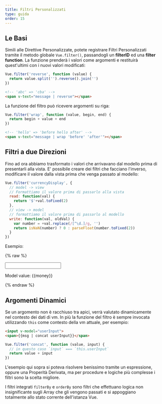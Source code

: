 ```yaml
---
title: Filtri Personalizzati
type: guida
order: 15
---
```


## Le Basi

Simili alle Direttive Personalizzate, potete registrare Filtri Personalizzati tramite il metodo globale `Vue.filter()`, passandogli un **filterID** ed una **filter function**. La funzione prenderà i valori come argomenti e restituirà quest'ultimi con i nuovi valori modificati:

``` js
Vue.filter('reverse', function (value) {
  return value.split('').reverse().join('')
})
```

``` html
<!-- 'abc' => 'cba' -->
<span v-text="message | reverse"></span>
```

La funzione del filtro può ricevere argomenti su riga:

``` js
Vue.filter('wrap', function (value, begin, end) {
  return begin + value + end
})
```

``` html
<!-- 'hello' => 'before hello after' -->
<span v-text="message | wrap 'before' 'after'"></span>
```

## Filtri a due Direzioni

Fino ad ora abbiamo trasformato i valori che arrivavano dal modello prima di presentarli alla vista. E' possibile creare dei filtri che facciano l'inverso, modificare il valore dalla vista prima che venga passato al modello:

``` js
Vue.filter('currencyDisplay', {
  // model -> view
  // Formattiamo il valore prima di passarlo alla vista
  read: function(val) {
    return '$'+val.toFixed(2)
  },
  // view -> model
  // formattiamo il valore prima di passarlo al modello
  write: function(val, oldVal) {
    var number = +val.replace(/[^\d.]/g, '')
    return isNaN(number) ? 0 : parseFloat(number.toFixed(2))
  }
})
```

Esempio:

{% raw %}
<div id="two-way-filter-demo" class="demo">
  <input type="text" v-model="money | currencyDisplay">
  <p>Model value: {{money}}</p>
</div>
<script>
new Vue({
  el: '#two-way-filter-demo',
  data: {
    money: 123.45
  },
  filters: {
    currencyDisplay: {
      read: function(val) {
        return '$'+val.toFixed(2)
      },
      write: function(val, oldVal) {
        var number = +val.replace(/[^\d.]/g, '')
        return isNaN(number) ? 0 : parseFloat(number.toFixed(2))
      }
    }
  }
})
</script>
{% endraw %}

## Argomenti Dinamici

Se un argomento non è racchiuso tra apici, verrà valutato dinamicamente nel contesto dei dati di vm. In più la funzione del filtro è sempre invocata utilizzando `this` come contesto della vm attuale, per esempio:

``` html
<input v-model="userInput">
<span>{{msg | concat userInput}}</span>
```

``` js
Vue.filter('concat', function (value, input) {
  // in questo caso `input` === `this.userInput`
  return value + input
})
```

L'esempio qui sopra si poteva risolvere benissimo tramite un espressione, oppure una Properità Derivata, ma per procedure e logiche più complesse i filtri sono la scelta migliore.

I filtri integrati `filterBy` e `orderBy` sono filtri che effettuano logica non insignificante sugli Array che gli vengono passati e si appoggiano totalmente allo stato corrente dell'istanza Vue.
